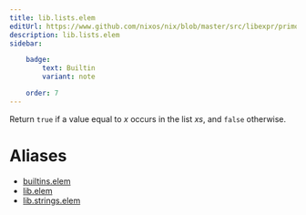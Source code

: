 ```yaml
---
title: lib.lists.elem
editUrl: https://www.github.com/nixos/nix/blob/master/src/libexpr/primops.cc
description: lib.lists.elem
sidebar:

    badge:
        text: Builtin
        variant: note

    order: 7
---
```


Return `true` if a value equal to *x* occurs in the list *xs*, and
`false` otherwise.


# Aliases

- [builtins.elem](./reference/builtins/builtins-elem)
- [lib.elem](./reference/lib/lib-elem)
- [lib.strings.elem](./reference/lib/strings/lib-strings-elem)


